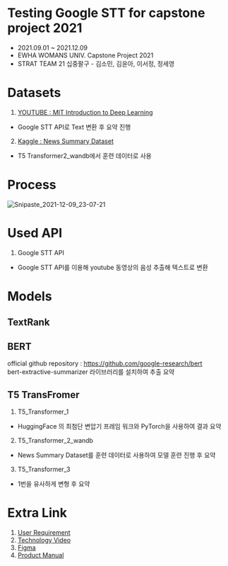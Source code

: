 # Testing Google STT for capstone project 2021
- 2021.09.01 ~ 2021.12.09
- EWHA WOMANS UNIV. Capstone Project 2021
- STRAT TEAM 21 십중팔구 - 김소민, 김윤아, 이서정, 정세영

# Datasets
1. [YOUTUBE : MIT Introduction to Deep Learning](https://youtu.be/5tvmMX8r_OM)
- Google STT API로 Text 변환 후 요약 진행

2. [Kaggle : News Summary Dataset](https://www.kaggle.com/sunnysai12345/news-summary)
- T5 Transformer2_wandb에서 훈련 데이터로 사용

# Process
![Snipaste_2021-12-09_23-07-21](https://user-images.githubusercontent.com/53165813/145411773-9afdfe68-541d-4dd2-9ddb-10139722112c.png)

# Used API
1. Google STT API 
  - Google STT API를 이용해 youtube 동영상의 음성 추출해 텍스트로 변환

# Models
## TextRank


## BERT
official github repository : https://github.com/google-research/bert
<br>
bert-extractive-summarizer 라이브러리를 설치하여 추출 요약


## T5 TransFromer
1. T5_Transformer_1
  - HuggingFace 의 최첨단 변압기 프레임 워크와 PyTorch을 사용하여 결과 요약
2. T5_Transformer_2_wandb
  - News Summary Dataset를 훈련 데이터로 사용하여 모델 훈련 진행 후 요약
3. T5_Transformer_3
  - 1번을 유사하게 변형 후 요약

# Extra Link
1. [User Requirement](https://docs.google.com/spreadsheets/d/1OVuZhWP_lQq1vOBxY2rHruc4SW65KThjoJkRXUvqLa4/edit#gid=0) 
2. [Technology Video](https://youtu.be/rzK2M3J9DP0)
3. [Figma](https://www.figma.com/file/rrCpEKWmuIyt6eOQ0kb0wM/AWESUM?node-id=0%3A1)
4. [Product Manual](https://www.miricanvas.com/v/1rl2c8)
